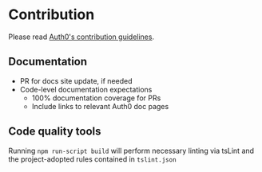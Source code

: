 # Contribution

Please read [Auth0's contribution guidelines](https://github.com/auth0/open-source-template/blob/master/GENERAL-CONTRIBUTING.md).

## Documentation

- PR for docs site update, if needed
- Code-level documentation expectations
	- 100% documentation coverage for PRs
	- Include links to relevant Auth0 doc pages

## Code quality tools

Running `npm run-script build` will perform necessary linting via tsLint and the project-adopted rules contained in `tslint.json`
